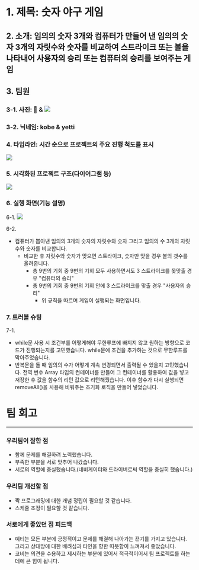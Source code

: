 # 1. 제목: 숫자 야구 게임
## 2. 소개: 임의의 숫자 3개와 컴퓨터가 만들어 낸 임의의 숫자 3개의 자릿수와 숫자를 비교하여 스트라이크 또는 볼을 나타내어 사용자의 승리 또는 컴퓨터의 승리를 보여주는 게임
## 3. 팀원
### 3-1. 사진: 🏀 & ![](https://i.imgur.com/xFehtHy.png)


### 3-2. 닉네임: kobe & yetti
### 4. 타임라인: 시간 순으로 프로젝트의 주요 진행 척도를 표시
![](https://i.imgur.com/N4L5QkP.png)

### 5. 시각화된 프로젝트 구조(다이어그램 등)
![](https://i.imgur.com/cJfLjXG.png)
### 6. 실행 화면(기능 설명)
6-1. 
![](https://i.imgur.com/AVSV41Q.png)

6-2. 
- 컴퓨터가 뽑아낸 임의의 3개의 숫자의 자릿수와 숫자 그리고 임의의 수 3개의 자릿수와 숫자를 비교합니다.
    - 비교한 후 자릿수와 숫자가 맞으면 스트라이크, 숫자만 맞을 경우 볼의 갯수를 올려줍니다.
        - 총 9번의 기회 중 9번의 기회 모두 사용하면서도 3 스트라이크를 못맞출 경우 "컴퓨터의 승리"
        - 총 9번의 기회 중 9번의 기회 안에 3 스트라이크를 맞출 경우 "사용자의 승리"
            - 위 규칙을 따르며 게임이 실행되는 화면입니다.
### 7. 트러블 슈팅
7-1. 
- while문 사용 시 조건부를 어떻게해야 무한루프에 빠지지 않고 원하는 방향으로 코드가 진행되는지를 고민했습니다. while문에 조건을 추가하는 것으로 무한루프를 막아주었습니다.
- 반복문을 돌 때 임의의 수가 어떻게 계속 변경되면서 출력될 수 있을지 고민했습니다. 전역 변수 Array 타입의 컨테이너를 만들어 그 컨테이너를 활용하여 값을 넣고 저장한 후 값을 함수의 리턴 값으로 리턴해줬습니다. 이후 함수가 다시 실행되면 removeAll()을 사용해 비워주는 초기화 로직을 만들어 넣었습니다.


# 팀 회고
---
### 우리팀이 잘한 점
- 함께 문제를 해결하려 노력했습니다.
- 부족한 부분을 서로 맞추어 나갔습니다.
- 서로의 역할에 충실했습니다.(네비게이터와 드라이버로써 역할을 충실히 했습니다.)

### 우리팀 개선할 점
- 짝 프로그래밍에 대한 개념 정립이 필요할 것 같습니다.
- 스케쥴 조정이 필요할 것 같습니다.
### 서로에게 좋았던 점 피드백
- 예티는 모든 부분에 긍정적이고 문제를 해결해 나아가는 끈기를 가지고 있습니다. 그리고 상대방에 대한 배려심과 타인을 향한 따뜻함이 느껴져서 좋았습니다.
- 코비는 의견을 수용하고 제시하는 부분에 있어서 적극적이어서 팀 프로젝트를 하는데에 큰 힘이 됩니다.
